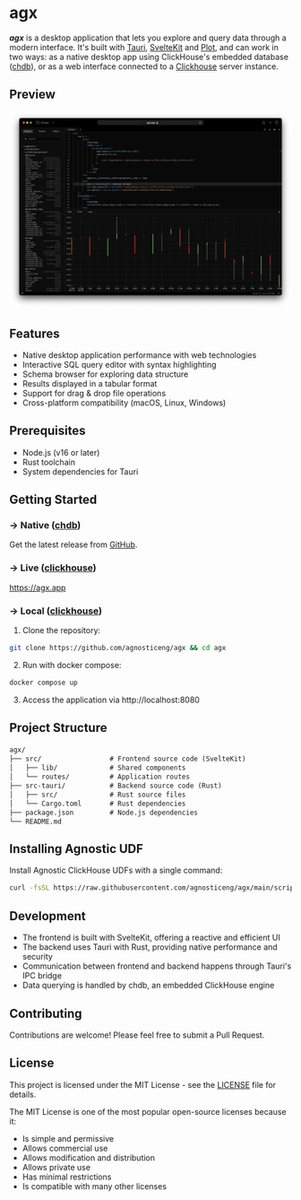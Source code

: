 # agx

**_agx_** is a desktop application that lets you explore and query data through a modern interface. It's built with [Tauri](https://tauri.app/), [SvelteKit](https://kit.svelte.dev/) and [Plot](https://observablehq.com/@observablehq/plot), and can work in two ways: as a native desktop app using ClickHouse's embedded database ([chdb](https://github.com/chdb-io/chdb)), or as a web interface connected to a [Clickhouse](https://clickhouse.com/) server instance.

## Preview

![Preview](.github/img/screenshot.png)

## Features

- Native desktop application performance with web technologies
- Interactive SQL query editor with syntax highlighting
- Schema browser for exploring data structure
- Results displayed in a tabular format
- Support for drag & drop file operations
- Cross-platform compatibility (macOS, Linux, Windows)

## Prerequisites

- Node.js (v16 or later)
- Rust toolchain
- System dependencies for Tauri

## Getting Started

### → Native ([chdb](https://github.com/chdb-io/chdb))

Get the latest release from [GitHub](https://github.com/agnosticeng/agx/releases).

### → Live ([clickhouse](https://github.com/ClickHouse/ClickHouse))

https://agx.app

### → Local ([clickhouse](https://github.com/ClickHouse/ClickHouse))

1. Clone the repository:

```bash
git clone https://github.com/agnosticeng/agx && cd agx
```

2. Run with docker compose:

```bash
docker compose up
```

3. Access the application via http://localhost:8080

## Project Structure

```
agx/
├── src/                 # Frontend source code (SvelteKit)
│   ├── lib/             # Shared components
│   └── routes/          # Application routes
├── src-tauri/           # Backend source code (Rust)
│   ├── src/             # Rust source files
│   └── Cargo.toml       # Rust dependencies
├── package.json         # Node.js dependencies
└── README.md
```

## Installing Agnostic UDF

Install Agnostic ClickHouse UDFs with a single command:

```bash
curl -fsSL https://raw.githubusercontent.com/agnosticeng/agx/main/scripts/install_agnostic_udfs.sh | sh
```

## Development

- The frontend is built with SvelteKit, offering a reactive and efficient UI
- The backend uses Tauri with Rust, providing native performance and security
- Communication between frontend and backend happens through Tauri's IPC bridge
- Data querying is handled by chdb, an embedded ClickHouse engine

## Contributing

Contributions are welcome! Please feel free to submit a Pull Request.

## License

This project is licensed under the MIT License - see the [LICENSE](LICENSE) file for details.

The MIT License is one of the most popular open-source licenses because it:

- Is simple and permissive
- Allows commercial use
- Allows modification and distribution
- Allows private use
- Has minimal restrictions
- Is compatible with many other licenses
